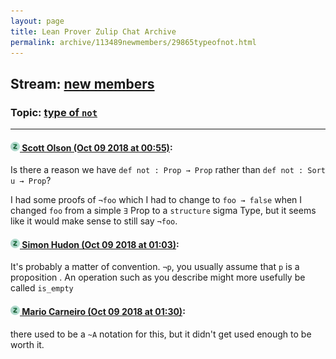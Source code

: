 ```yaml
---
layout: page
title: Lean Prover Zulip Chat Archive 
permalink: archive/113489newmembers/29865typeofnot.html
---
```


## Stream: [new members](index.html)
### Topic: [type of `not`](29865typeofnot.html)

---

#### [![Click to go to Zulip](../../assets/img/zulip2.png) Scott Olson (Oct 09 2018 at 00:55)](https://leanprover.zulipchat.com/#narrow/stream/113489-new%20members/topic/type%20of%20%60not%60/near/135432721):
Is there a reason we have `def not : Prop → Prop` rather than `def not : Sort u → Prop`?

I had some proofs of `¬foo` which I had to change to `foo → false` when I changed `foo` from a simple `∃` Prop to a `structure` sigma Type, but it seems like it would make sense to still say `¬foo`.

#### [![Click to go to Zulip](../../assets/img/zulip2.png) Simon Hudon (Oct 09 2018 at 01:03)](https://leanprover.zulipchat.com/#narrow/stream/113489-new%20members/topic/type%20of%20%60not%60/near/135433027):
It's probably a matter of convention. `¬p`, you usually assume that `p` is a proposition . An operation such as you describe might more usefully be called `is_empty`

#### [![Click to go to Zulip](../../assets/img/zulip2.png) Mario Carneiro (Oct 09 2018 at 01:30)](https://leanprover.zulipchat.com/#narrow/stream/113489-new%20members/topic/type%20of%20%60not%60/near/135434043):
there used to be a `~A` notation for this, but it didn't get used enough to be worth it.

